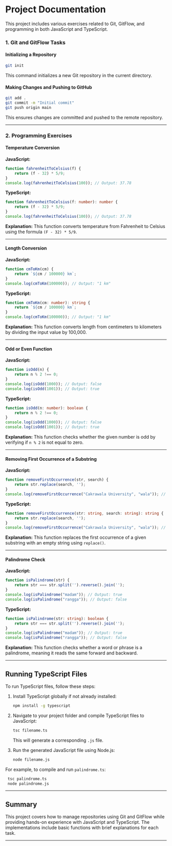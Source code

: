 # Project Documentation

This project includes various exercises related to Git, GitFlow, and programming in both JavaScript and TypeScript.

### 1. Git and GitFlow Tasks

#### Initializing a Repository

```sh
git init
```

This command initializes a new Git repository in the current directory.

#### Making Changes and Pushing to GitHub

```sh
git add .
git commit -m "Initial commit"
git push origin main
```

This ensures changes are committed and pushed to the remote repository.

---

### 2. Programming Exercises

#### Temperature Conversion

**JavaScript:**

```javascript
function fahrenheitToCelsius(f) {
    return (f - 32) * 5/9;
}
console.log(fahrenheitToCelsius(100)); // Output: 37.78
```

**TypeScript:**

```typescript
function fahrenheitToCelsius(f: number): number {
    return (f - 32) * 5/9;
}
console.log(fahrenheitToCelsius(100)); // Output: 37.78
```

**Explanation:**
This function converts temperature from Fahrenheit to Celsius using the formula `(F - 32) * 5/9`.

---

#### Length Conversion

**JavaScript:**

```javascript
function cmToKm(cm) {
    return `${cm / 100000} km`;
}
console.log(cmToKm(100000)); // Output: "1 km"
```

**TypeScript:**

```typescript
function cmToKm(cm: number): string {
    return `${cm / 100000} km`;
}
console.log(cmToKm(100000)); // Output: "1 km"
```

**Explanation:**
This function converts length from centimeters to kilometers by dividing the input value by 100,000.

---

#### Odd or Even Function

**JavaScript:**

```javascript
function isOdd(n) {
    return n % 2 !== 0;
}
console.log(isOdd(1000)); // Output: false
console.log(isOdd(1001)); // Output: true
```

**TypeScript:**

```typescript
function isOdd(n: number): boolean {
    return n % 2 !== 0;
}
console.log(isOdd(1000)); // Output: false
console.log(isOdd(1001)); // Output: true
```

**Explanation:**
This function checks whether the given number is odd by verifying if `n % 2` is not equal to zero.

---

#### Removing First Occurrence of a Substring

**JavaScript:**

```javascript
function removeFirstOccurrence(str, search) {
    return str.replace(search, '');
}
console.log(removeFirstOccurrence("Cakrawala University", "wala")); // Output: "Cakra University"
```

**TypeScript:**

```typescript
function removeFirstOccurrence(str: string, search: string): string {
    return str.replace(search, '');
}
console.log(removeFirstOccurrence("Cakrawala University", "wala")); // Output: "Cakra University"
```

**Explanation:**
This function replaces the first occurrence of a given substring with an empty string using `replace()`.

---

#### Palindrome Check

**JavaScript:**

```javascript
function isPalindrome(str) {
    return str === str.split('').reverse().join('');
}
console.log(isPalindrome("madam")); // Output: true
console.log(isPalindrome("rangga")); // Output: false
```

**TypeScript:**

```typescript
function isPalindrome(str: string): boolean {
    return str === str.split('').reverse().join('');
}
console.log(isPalindrome("madam")); // Output: true
console.log(isPalindrome("rangga")); // Output: false
```

**Explanation:**
This function checks whether a word or phrase is a palindrome, meaning it reads the same forward and backward.

---

## Running TypeScript Files

To run TypeScript files, follow these steps:

1. Install TypeScript globally if not already installed:
   ```sh
   npm install -g typescript
   ```

2. Navigate to your project folder and compile TypeScript files to JavaScript:
   ```sh
   tsc filename.ts
   ```
   This will generate a corresponding `.js` file.

3. Run the generated JavaScript file using Node.js:
   ```sh
   node filename.js
   ```

For example, to compile and run `palindrome.ts`:
```sh
 tsc palindrome.ts
 node palindrome.js
```

---

## Summary

This project covers how to manage repositories using Git and GitFlow while providing hands-on experience with JavaScript and TypeScript. The implementations include basic functions with brief explanations for each task.

---